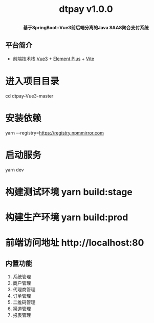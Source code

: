 <h1 align="center" style="margin: 30px 0 30px; font-weight: bold;">dtpay v1.0.0</h1>
<h4 align="center">基于SpringBoot+Vue3前后端分离的Java SAAS聚合支付系统</h4>

## 平台简介

* 前端技术栈 [Vue3](https://cn.vuejs.org/) + [Element Plus](https://element-plus.org/zh-CN) + [Vite](https://cn.vitejs.dev)

# 进入项目目录
cd dtpay-Vue3-master

# 安装依赖
yarn --registry=https://registry.npmmirror.com

# 启动服务
yarn dev

# 构建测试环境 yarn build:stage
# 构建生产环境 yarn build:prod
# 前端访问地址 http://localhost:80
## 内置功能

1.  系统管理
2.  商户管理
3.  代理商管理
4.  订单管理
5.  二维码管理
6.  渠道管理
7.  报表管理